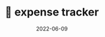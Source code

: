 ---
title: 💸 expense tracker
layout: default
date: 2022-06-09
png: ./img/posts/expense_tracker.png
gif: ./img/posts/expense_tracker.gif
mp4: ./img/posts/expense_tracker.mp4
alt: expense tracker
github: https://github.com/shiki65536/expense-tracker
page: https://expense-tracker-9zik.onrender.com
category: Web Development
tag: [React, Javascipt, CSS, MERN, redux, mongodb]
description: Basic MERN tracker to record personal expense.<br>Sample account/password:<br>guest@gmail.com/123456 

---